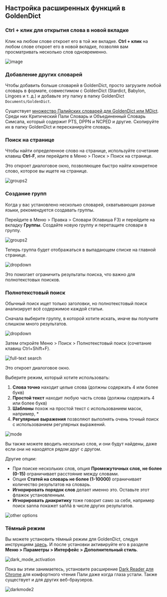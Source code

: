 ## Настройка расширенных функций в GoldenDict

### Ctrl + клик для открытия слова в новой вкладке

Клик на любом слове откроет его в той же вкладке. **Ctrl + клик** на любом слове откроет его в новой вкладке, позволяя вам просматривать несколько слов одновременно.

![image](../pics/advanced-setup/tabs.png)

### Добавление других словарей

Чтобы добавить больше словарей в GoldenDict, просто загрузите любой словарь в формате, совместимом с GoldenDict (Stardict, Babylon, Lingoes и т. д.) и добавьте эту папку в папку GoldenDict `Documents/GoldenDict`.

Существует [множество Палийских словарей для GoldenDict или MDict](other_dicts.md). Среди них Критический Пали Словарь и Объединенный Словарь Симсапа, который содержит PTS, DPPN и NCPED и другие. Скопируйте их в папку GoldenDict и пересканируйте словарь.

### Поиск на странице

Чтобы найти определенное слово на странице, используйте сочетание клавиш **Ctrl-F**, или перейдите в Меню > Поиск > Поиск на странице.

Это откроет диалоговое окно, позволяющее быстро найти конкретное слово, которое вы ищете на странице.

![groups2](../pics/advanced-setup/find_in_page.png)

### Создание групп

Когда у вас установлено несколько словарей, охватывающих разные языки, рекомендуется создавать группы.

Перейдите в Меню > Правка > Словари (Клавиша F3) и перейдите на вкладку **Группы**. Создайте новую группу и перетащите словари в группу.

![groups2](../pics/advanced-setup/groups2.png)

Теперь группа будет отображаться в выпадающем списке на главной странице.

![dropdown](../pics/advanced-setup/dropdown.png)

Это помогает ограничить результаты поиска, что важно для полнотекстовых поисков.

### Полнотекстовый поиск

Обычный поиск ищет только заголовки, но полнотекстовый поиск анализирует всё содержимое каждой статьи.

Сначала выберите группу, в которой хотите искать, иначе вы получите слишком много результатов.

![dropdown](../pics/advanced-setup/dropdown.png)

Затем откройте Меню > Поиск > Полнотекстовый поиск (сочетание клавиш Ctrl+Shift+F).

![full-text search](../pics/advanced-setup/full-text%20search.png)

Это откроет диалоговое окно.

Выберите режим, который хотите использовать:
1. **Слова точно** находит целые слова (должны содержать 4 или более букв)
2. **Простой текст** находит любую часть слова (должны содержать 4 или более букв)
3. **Шаблоны** похож на простой текст с использованием масок, например, *
4. **Регулярные выражения** позволяют выполнять очень точный поиск с использованием регулярных выражений.

![mode](../pics/advanced-setup/mode.png)

Вы также можете вводить несколько слов, и они будут найдены, даже если они не находятся рядом друг с другом.

Другие опции:
- При поиске нескольких слов, опция **Промежуточных слов, не более (0-15)** ограничивает расстояние между словами.
- Опция **Статей на словарь не более (1-10000)** ограничивает количество результатов на словарь.
- **Игнорировать порядок слов** делает именно это. Оставьте этот флажок установленным.
- **Игнорировать диакритику** тоже говорит само за себя, например поиск sanna покажет saññā в числе других результатов.

![other options](../pics/advanced-setup/other%20options.png)

### Тёмный режим

Вы можете установить тёмный режим для GoldenDict, следуя инструкциям [здесь](https://github.com/goldendict/goldendict/wiki/GoldenDict-Dark-Theme#how-to-install-goldendict-dark-theme). И после установки активируйте его в разделе **Меню > Параметры > Интерфейс > Дополнительный стиль**.

![dark_mode_activation](../pics/advanced-setup/dark_mode_activation.png)

Пока вы этим занимаетесь, установите расширение [Dark Reader для Chrome](https://chrome.google.com/webstore/detail/dark-reader/eimadpbcbfnmbkopoojfekhnkhdbieeh?hl=en) для комфортного чтения Пали даже когда глаза устали. Также существует и для других веб-браузеров.

![darkmode2](../pics/advanced-setup/darkmode2.png)